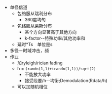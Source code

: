 * 单径信道
	* 包络服从瑞利分布
		* 360度均匀
	* 包络服从莱斯分布
		* 某个方向显著高于其他方向
		* k-factor--特殊功率/其他功率和
	* 延时\*Ts　单位是s
*  多径－时域冲击，频
* 作业
	* 加ryleigh/rician fading
	* h = `(randn(1,1)+irandn(1,1))/sqrt(2)`
		* 不能放大功率
		* 接受段要/h--均衡;Demodulation(Rdata/h)
	* 可以加随机相位


